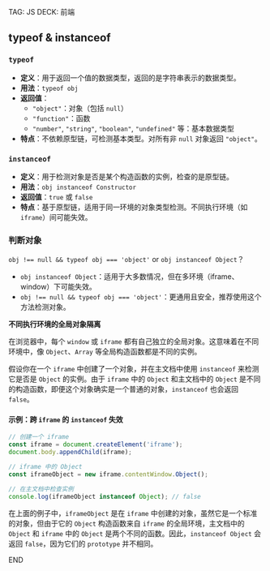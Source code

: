 
TAG: JS
DECK: 前端

## typeof & instanceof

### `typeof`

- **定义**：用于返回一个值的数据类型，返回的是字符串表示的数据类型。
- **用法**：`typeof obj`
- **返回值**：
    - `"object"`：对象（包括 `null`）
    - `"function"`：函数
    - `"number"`, `"string"`, `"boolean"`, `"undefined"` 等：基本数据类型
- **特点**：不依赖原型链，可检测基本类型。对所有非 `null` 对象返回 `"object"`。

### `instanceof`

- **定义**：用于检测对象是否是某个构造函数的实例，检查的是原型链。
- **用法**：`obj instanceof Constructor`
- **返回值**：`true` 或 `false`
- **特点**：基于原型链，适用于同一环境的对象类型检测。不同执行环境（如 `iframe`）间可能失效。


### 判断对象

`obj !== null && typeof obj === 'object'` or `obj instanceof Object`？

- `obj instanceof Object`：适用于大多数情况，但在多环境（iframe、window）下可能失效。
- `obj !== null && typeof obj === 'object'`：更通用且安全，推荐使用这个方法检测对象。

 **不同执行环境的全局对象隔离**
 
在浏览器中，每个 `window` 或 `iframe` 都有自己独立的全局对象。这意味着在不同环境中，像 `Object`、`Array` 等全局构造函数都是不同的实例。

假设你在一个 `iframe` 中创建了一个对象，并在主文档中使用 `instanceof` 来检测它是否是 `Object` 的实例。由于 `iframe` 中的 `Object` 和主文档中的 `Object` 是不同的构造函数，即便这个对象确实是一个普通的对象，`instanceof` 也会返回 `false`。

#### 示例：跨 `iframe` 的 `instanceof` 失效

```js
// 创建一个 iframe
const iframe = document.createElement('iframe');
document.body.appendChild(iframe);

// iframe 中的 Object
const iframeObject = new iframe.contentWindow.Object();

// 在主文档中检查实例
console.log(iframeObject instanceof Object); // false
```

在上面的例子中，`iframeObject` 是在 `iframe` 中创建的对象，虽然它是一个标准的对象，但由于它的 `Object` 构造函数来自 `iframe` 的全局环境，主文档中的 `Object` 和 `iframe` 中的 `Object` 是两个不同的函数。因此，`instanceof Object` 会返回 `false`，因为它们的 `prototype` 并不相同。


END
<!--ID: 1726197350510-->
